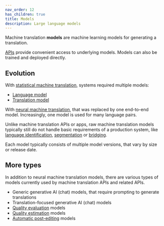 ```yaml
---
nav_order: 12
has_children: true
title: Models
description: Large language models
---
```


Machine translation **models** are machine learning models for generating a translation.

[APIs](/translation-apis) provide convenient access to underlying models. Models can also be trained and deployed directly.

## Evolution

With [statistical machine translation](/statistical-machine-translation), systems required multiple models:

- [Language model](/statistical-machine-translation#language-model)
- [Translation model](/statistical-machine-translation#translation-model)

With [neural machine translation](/neural-machine-translation), that was replaced by one end-to-end model. Increasingly, one model is used for many language pairs.

Unlike machine translation APIs or apps, raw machine translation models typically still do not handle basic requirements of a production system, like [language identification](/language-identification), [segmentation](/segment) or [bridging](/bridging).

Each model typically consists of multiple model versions, that vary by size or release date.

## More types

In addition to neural machine translation models, there are various types of models currently used by machine translation APIs and related APIs.

- Generic generative AI (chat) models, that require prompting to generate translations
- Translation-focused generative AI (chat) models
- [Quality evaluation](/quality-evaluation) models
- [Quality estimation](/quality-estimation) models
- [Automatic post-editing](/automatic-post-editing) models

